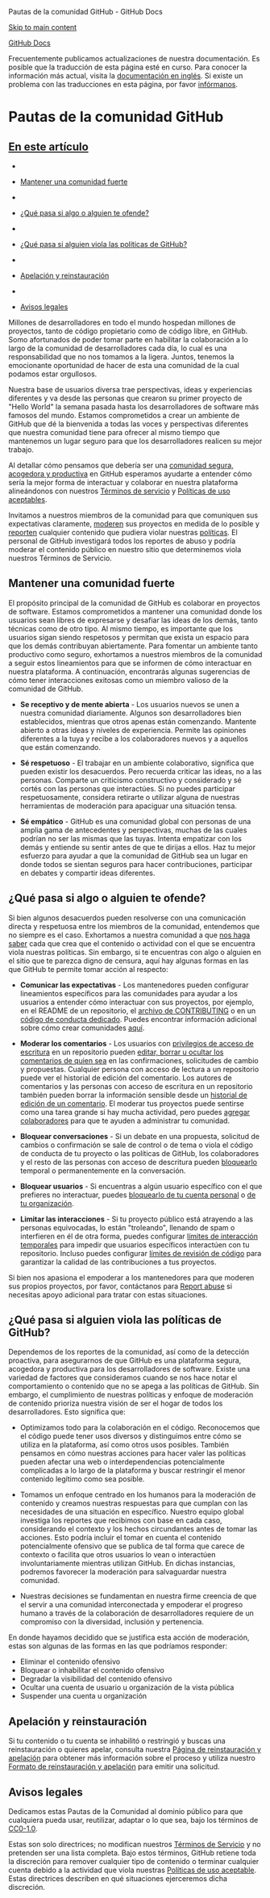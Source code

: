 Pautas de la comunidad GitHub - GitHub Docs

[Skip to main content](#main-content)

[](/es)[GitHub Docs](/es)

Frecuentemente publicamos actualizaciones de nuestra documentación. Es posible que la traducción de esta página esté en curso. Para conocer la información más actual, visita la [documentación en inglés](/en). Si existe un problema con las traducciones en esta página, por favor [infórmanos](https://github.com/contact?form[subject]=translation%20issue%20on%20docs.github.com&form[comments]=).

Pautas de la comunidad GitHub
==========

[En este artículo](/site-policy/github-terms/github-community-guidelines#in-this-article)
----------

*
* [Mantener una comunidad fuerte](#maintaining-a-strong-community)

*
* [¿Qué pasa si algo o alguien te ofende?](#what-if-something-or-someone-offends-you)

*
* [¿Qué pasa si alguien viola las políticas de GitHub?](#what-happens-if-someone-violates-githubs-policies)

*
* [Apelación y reinstauración](#appeal-and-reinstatement)

*
* [Avisos legales](#legal-notices)

Millones de desarrolladores en todo el mundo hospedan millones de proyectos, tanto de código propietario como de código libre, en GitHub. Somo afortunados de poder tomar parte en habilitar la colaboración a lo largo de la comunidad de desarrolladores cada día, lo cual es una responsabilidad que no nos tomamos a la ligera. Juntos, tenemos la emocionante oportunidad de hacer de esta una comunidad de la cual podamos estar orgullosos.

Nuestra base de usuarios diversa trae perspectivas, ideas y experiencias diferentes y va desde las personas que crearon su primer proyecto de "Hello World" la semana pasada hasta los desarrolladores de software más famosos del mundo. Estamos comprometidos a crear un ambiente de GitHub que dé la bienvenida a todas las voces y perspectivas diferentes que nuestra comunidad tiene para ofrecer al mismo tiempo que mantenemos un lugar seguro para que los desarrolladores realicen su mejor trabajo.

Al detallar cómo pensamos que debería ser una [comunidad segura, acogedora y productiva](https://opensource.guide/building-community/) en GitHub esperamos ayudarte a entender cómo sería la mejor forma de interactuar y colaborar en nuestra plataforma alineándonos con nuestros [Términos de servicio](/es/github/site-policy/github-terms-of-service) y [Políticas de uso aceptables](/es/github/site-policy/github-acceptable-use-policies).

Invitamos a nuestros miembros de la comunidad para que comuniquen sus expectativas claramente, [moderen](#what-if-something-or-someone-offends-you) sus proyectos en medida de lo posible y [reporten](https://github.com/contact/report-abuse) cualquier contenido que pudiera violar nuestras [políticas](/es/github/site-policy/github-terms-of-service). El personal de GitHub investigará todos los reportes de abuso y podría moderar el contenido público en nuestro sitio que determinemos viola nuestros Términos de Servicio.

[](#maintaining-a-strong-community)Mantener una comunidad fuerte
----------

El propósito principal de la comunidad de GitHub es colaborar en proyectos de software. Estamos comprometidos a mantener una comunidad donde los usuarios sean libres de expresarse y desafiar las ideas de los demás, tanto técnicas como de otro tipo. Al mismo tiempo, es importante que los usuarios sigan siendo respetosos y permitan que exista un espacio para que los demás contribuyan abiertamente. Para fomentar un ambiente tanto productivo como seguro, exhortamos a nuestros miembros de la comunidad a seguir estos lineamientos para que se informen de cómo interactuar en nuestra plataforma. A continuación, encontrarás algunas sugerencias de cómo tener interacciones exitosas como un miembro valioso de la comunidad de GitHub.

* **Se receptivo y de mente abierta** - Los usuarios nuevos se unen a nuestra comunidad diariamente. Algunos son desarrolladores bien establecidos, mientras que otros apenas están comenzando. Mantente abierto a otras ideas y niveles de experiencia. Permite las opiniones diferentes a la tuya y recibe a los colaboradores nuevos y a aquellos que están comenzando.

* **Sé respetuoso** - El trabajar en un ambiente colaborativo, significa que pueden existir los desacuerdos. Pero recuerda criticar las ideas, no a las personas. Comparte un criticismo constructivo y considerado y sé cortés con las personas que interactúes. Si no puedes participar respetuosamente, considera retirarte o utilizar alguna de nuestras herramientas de moderación para apaciguar una situación tensa.

* **Sé empático** - GitHub es una comunidad global con personas de una amplia gama de antecedentes y perspectivas, muchas de las cuales podrían no ser las mismas que las tuyas. Intenta empatizar con los demás y entiende su sentir antes de que te dirijas a ellos. Haz tu mejor esfuerzo para ayudar a que la comunidad de GitHub sea un lugar en donde todos se sientan seguros para hacer contribuciones, participar en debates y compartir ideas diferentes.

[](#what-if-something-or-someone-offends-you)¿Qué pasa si algo o alguien te ofende?
----------

Si bien algunos desacuerdos pueden resolverse con una comunicación directa y respetuosa entre los miembros de la comunidad, entendemos que no siempre es el caso. Exhortamos a nuestra comunidad a que [nos haga saber](https://support.github.com/contact/report-abuse?category=report-abuse&report=other&report_type=unspecified) cada que crea que el contenido o actividad con el que se encuentra viola nuestras políticas. Sin embargo, si te encuentras con algo o alguien en el sitio que te parezca digno de censura, aquí hay algunas formas en las que GitHub te permite tomar acción al respecto:

* **Comunicar las expectativas** - Los mantenedores pueden configurar lineamientos específicos para las comunidades para ayudar a los usuarios a entender cómo interactuar con sus proyectos, por ejemplo, en el README de un repositorio, el [archivo de CONTRIBUTING](/es/articles/setting-guidelines-for-repository-contributors) o en un [código de conducta dedicado](/es/articles/adding-a-code-of-conduct-to-your-project). Puedes encontrar información adicional sobre cómo crear comunidades [aquí](/es/communities).

* **Moderar los comentarios** - Los usuarios con [privilegios de acceso de escritura](/es/articles/repository-permission-levels-for-an-organization) en un repositorio pueden [editar, borrar u ocultar los comentarios de quien sea](/es/communities/moderating-comments-and-conversations/managing-disruptive-comments) en las confirmaciones, solicitudes de cambio y propuestas. Cualquier persona con acceso de lectura a un repositorio puede ver el historial de edición del comentario. Los autores de comentarios y las personas con acceso de escritura en un repositorio también pueden borrar la información sensible desde un [historial de edición de un comentario](/es/communities/moderating-comments-and-conversations/tracking-changes-in-a-comment). El moderar tus proyectos puede sentirse como una tarea grande si hay mucha actividad, pero puedes [agregar colaboradores](/es/account-and-profile/setting-up-and-managing-your-personal-account-on-github/managing-personal-account-settings/permission-levels-for-a-personal-account-repository#collaborator-access-for-a-repository-owned-by-a-personal-account) para que te ayuden a administrar tu comunidad.

* **Bloquear conversaciones** - Si un debate en una propuesta, solicitud de cambios o confirmación se sale de control o de tema o viola el código de conducta de tu proyecto o las políticas de GitHub, los colaboradores y el resto de las personas con acceso de descritura pueden [bloquearlo](/es/articles/locking-conversations) temporal o permanentemente en la conversación.

* **Bloquear usuarios** - Si encuentras a algún usuario específico con el que prefieres no interactuar, puedes [bloquearlo de tu cuenta personal](/es/articles/blocking-a-user-from-your-personal-account) o [de tu organización](/es/articles/blocking-a-user-from-your-organization).

* **Limitar las interacciones** - Si tu proyecto público está atrayendo a las personas equivocadas, lo están "troleando", llenando de spam o interfieren en él de otra forma, puedes configurar [límites de interacción temporales](/es/communities/moderating-comments-and-conversations/limiting-interactions-in-your-repository) para impedir que usuarios específicos interactúen con tu repositorio. Incluso puedes configurar [límites de revisión de código](https://github.blog/2021-11-01-github-keeps-getting-better-for-open-source-maintainers/#preventing-drive-by-pull-request-approvals-and-requested-changes) para garantizar la calidad de las contribuciones a tus proyectos.

Si bien nos apasiona el empoderar a los mantenedores para que moderen sus propios proyectos, por favor, contáctanos para [Report abuse](https://github.com/contact/report-abuse) si necesitas apoyo adicional para tratar con estas situaciones.

[](#what-happens-if-someone-violates-githubs-policies)¿Qué pasa si alguien viola las políticas de GitHub?
----------

Dependemos de los reportes de la comunidad, así como de la detección proactiva, para asegurarnos de que GitHub es una plataforma segura, acogedora y productiva para los desarrolladores de software. Existe una variedad de factores que consideramos cuando se nos hace notar el comportamiento o contenido que no se apega a las políticas de GitHub. Sin embargo, el cumplimiento de nuestras políticas y enfoque de moderación de contenido prioriza nuestra visión de ser el hogar de todos los desarrolladores. Esto significa que:

* Optimizamos todo para la colaboración en el código. Reconocemos que el código puede tener usos diversos y distinguimos entre cómo se utiliza en la plataforma, así como otros usos posibles. También pensamos en cómo nuestras acciones para hacer valer las políticas pueden afectar una web o interdependencias potencialmente complicadas a lo largo de la plataforma y buscar restringir el menor contenido legítimo como sea posible.

* Tomamos un enfoque centrado en los humanos para la moderación de contenido y creamos nuestras respuestas para que cumplan con las necesidades de una situación en específico. Nuestro equipo global investiga los reportes que recibimos con base en cada caso, considerando el contexto y los hechos circundantes antes de tomar las acciones. Esto podría incluir el tomar en cuenta el contenido potencialmente ofensivo que se publica de tal forma que carece de contexto o facilita que otros usuarios lo vean o interactúen involuntariamente mientras utilizan GitHub. En dichas instancias, podremos favorecer la moderación para salvaguardar nuestra comunidad.

* Nuestras decisiones se fundamentan en nuestra firme creencia de que el servir a una comunidad interconectada y empoderar el progreso humano a través de la colaboración de desarrolladores requiere de un compromiso con la diversidad, inclusión y pertenencia.

En donde hayamos decidido que se justifica esta acción de moderación, estas son algunas de las formas en las que podríamos responder:

* Eliminar el contenido ofensivo
* Bloquear o inhabilitar el contenido ofensivo
* Degradar la visibilidad del contenido ofensivo
* Ocultar una cuenta de usuario u organización de la vista pública
* Suspender una cuenta u organización

[](#appeal-and-reinstatement)Apelación y reinstauración
----------

Si tu contenido o tu cuenta se inhabilitó o restringió y buscas una reinstauración o quieres apelar, consulta nuestra [Página de reinstauración y apelación](/es/site-policy/acceptable-use-policies/github-appeal-and-reinstatement) para obtener más información sobre el proceso y utiliza nuestro [Formato de reinstauración y apelación](https://support.github.com/contact/reinstatement) para emitir una solicitud.

[](#legal-notices)Avisos legales
----------

Dedicamos estas Pautas de la Comunidad al dominio público para que cualquiera pueda usar, reutilizar, adaptar o lo que sea, bajo los términos de [CC0-1.0](https://creativecommons.org/publicdomain/zero/1.0/).

Estas son solo directrices; no modifican nuestros [Términos de Servicio](/es/articles/github-terms-of-service) y no pretenden ser una lista completa. Bajo estos términos, GitHub retiene toda la discreción para remover cualquier tipo de contenido o terminar cualquier cuenta debido a la actividad que viola nuestras [Políticas de uso aceptable](/es/articles/github-acceptable-use-policies). Estas directrices describen en qué situaciones ejerceremos dicha discreción.
